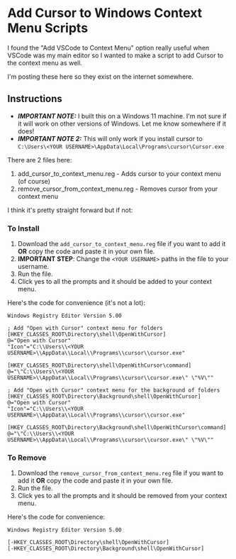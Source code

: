 # Add Cursor to Windows Context Menu Scripts

I found the "Add VSCode to Context Menu" option really useful when VSCode was my main editor so I wanted to make a script to add Cursor to the context menu as well.

I'm posting these here so they exist on the internet somewhere.


## Instructions
- ***IMPORTANT NOTE:*** I built this on a Windows 11 machine. I'm not sure if it will work on other versions of Windows. Let me know somewhere if it does!
- ***IMPORTANT NOTE 2:*** This will only work if you install cursor to `C:\Users\<YOUR USERNAME>\AppData\Local\Programs\cursor\Cursor.exe`

There are 2 files here:
1. add_cursor_to_context_menu.reg - Adds cursor to your context menu (of course)
2. remove_cursor_from_context_menu.reg - Removes cursor from your context menu

I think it's pretty straight forward but if not:

### To Install

1. Download the `add_cursor_to_context_menu.reg` file if you want to add it **OR** copy the code and paste it in your own file.
2. **IMPORTANT STEP**: Change the `<YOUR USERNAME>` paths in the file to your username.
3. Run the file.
4. Click yes to all the prompts and it should be added to your context menu.

Here's the code for convenience (it's not a lot):
```reg
Windows Registry Editor Version 5.00

; Add "Open with Cursor" context menu for folders
[HKEY_CLASSES_ROOT\Directory\shell\OpenWithCursor]
@="Open with Cursor"
"Icon"="C:\\Users\\<YOUR USERNAME>\\AppData\\Local\\Programs\\cursor\\cursor.exe"

[HKEY_CLASSES_ROOT\Directory\shell\OpenWithCursor\command]
@="\"C:\\Users\\<YOUR USERNAME>\\AppData\\Local\\Programs\\cursor\\cursor.exe\" \"%V\""

; Add "Open with Cursor" context menu for the background of folders
[HKEY_CLASSES_ROOT\Directory\Background\shell\OpenWithCursor]
@="Open with Cursor"
"Icon"="C:\\Users\\<YOUR USERNAME>\\AppData\\Local\\Programs\\cursor\\cursor.exe"

[HKEY_CLASSES_ROOT\Directory\Background\shell\OpenWithCursor\command]
@="\"C:\\Users\\<YOUR USERNAME>\\AppData\\Local\\Programs\\cursor\\cursor.exe\" \"%V\"" 
```


### To Remove

1. Download the `remove_cursor_from_context_menu.reg` file if you want to add it **OR** copy the code and paste it in your own file.
2. Run the file.
3. Click yes to all the prompts and it should be removed from your context menu.

Here's the code for convenience:

```reg
Windows Registry Editor Version 5.00

[-HKEY_CLASSES_ROOT\Directory\shell\OpenWithCursor]
[-HKEY_CLASSES_ROOT\Directory\Background\shell\OpenWithCursor] 
```